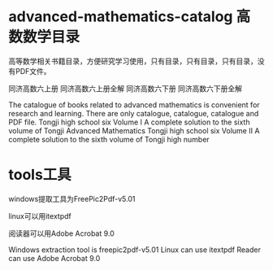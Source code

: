 # advanced-mathematics-catalog 高数数学目录

高等数学相关书籍目录，方便研究学习使用，只有目录，只有目录，只有目录，没有PDF文件。

同济高数六上册
同济高数六上册全解
同济高数六下册
同济高数六下册全解

The catalogue of books related to advanced mathematics is convenient for research and learning. There are only catalogue, catalogue, catalogue and PDF file.
Tongji high school six Volume I
A complete solution to the sixth volume of Tongji Advanced Mathematics
Tongji high school six Volume II
A complete solution to the sixth volume of Tongji high number

# tools工具

windows提取工具为FreePic2Pdf-v5.01

linux可以用itextpdf

阅读器可以用Adobe Acrobat 9.0

Windows extraction tool is freepic2pdf-v5.01
Linux can use itextpdf
Reader can use Adobe Acrobat 9.0